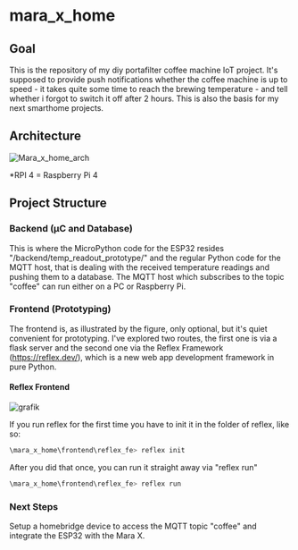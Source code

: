 # mara_x_home

## Goal
This is the repository of my diy portafilter coffee machine IoT project. It's supposed to provide push notifications whether the coffee machine is up to speed - it takes quite some time to reach the brewing temperature - and tell whether i forgot to switch it off after 2 hours.
This is also the basis for my next smarthome projects.


## Architecture
![Mara_x_home_arch](https://github.com/DanielBrkr/mara_x_home/assets/138571169/9c74989e-e923-45b8-8735-589a38c9557e)



*RPI 4 = Raspberry Pi 4

## Project Structure

### Backend (µC and Database)

This is where the MicroPython code for the ESP32 resides "/backend/temp_readout_prototype/" and the regular Python code for the MQTT host, that is dealing with the received temperature readings and pushing them to a database. The MQTT host which subscribes to the topic "coffee" can run either on a PC or Raspberry Pi. 

### Frontend (Prototyping)

The frontend is, as illustrated by the figure, only optional, but it's quiet convenient for prototyping. I've explored two routes, the first one is via a flask server and the second one via the Reflex Framework (https://reflex.dev/), which is a new web app development framework in pure Python. 

#### Reflex Frontend


![grafik](https://github.com/DanielBrkr/mara_x_home/assets/138571169/eba57b2f-66db-4fe3-95a7-dc81cc455139)


If you run reflex for the first time you have to init it in the folder of reflex, like so:

```Python 
\mara_x_home\frontend\reflex_fe> reflex init
```

After you did that once, you can run it straight away via "reflex run"

```Python
\mara_x_home\frontend\reflex_fe> reflex run
```


### Next Steps

Setup a homebridge device to access the MQTT topic "coffee" and integrate the ESP32 with the Mara X.


